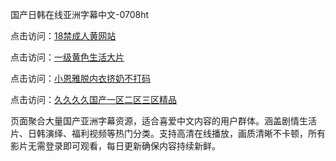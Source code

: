 国产日韩在线亚洲字幕中文-0708ht

点击访问：<a href="https://heiliaozj3tjd.pages.dev">18禁成人黄网站</a>

点击访问：<a href="https://heiliaoe8ajia.pages.dev">一级黄色生活大片</a>

点击访问：<a href="https://heiliaoxqkkct.pages.dev">小恩雅脱内衣挤奶不打码</a>

点击访问：<a href="https://heiliaoxwd5i8.pages.dev">久久久久国产一区二区三区精品</a>

页面聚合大量国产亚洲字幕资源，适合喜爱中文内容的用户群体。涵盖剧情生活片、日韩演绎、福利视频等热门分类。支持高清在线播放，画质清晰不卡顿，所有影片无需登录即可观看，每日更新确保内容持续新鲜。

<span style="display:none;">[Canonical link](）</span>
